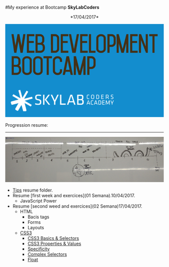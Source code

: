 



#My experience at Bootcamp **SkyLabCoders**
<center>*17/04/2017*</center>

![Bootcamp_logo.png](img/Bootcamp_logo.png)

Progression resume:

---

![timeline](img/timeline.png)

-   [Tips](Tips) resume folder.
-   Resume [first week and exercices](01 Semana).10/04/2017.
    +   JavaScript Power
-   Resume [second weed and exercices](02 Semana)17/04/2017.
    +   HTML
        *   Bacis tags
        *   Forms
        *   Layouts
    +   [CSS3](file:///C:/Users/tonim/appdata/local/temp/36.html#today-1804)
        *   [CSS3 Basics & Selectors](file:///C:/Users/tonim/appdata/local/temp/36.html#css3-basics-selectors)
        *   [CSS3 Properties & Values](file:///C:/Users/tonim/appdata/local/temp/36.html#css3-properties-values)
        *   [Specificity](file:///C:/Users/tonim/appdata/local/temp/36.html#specificity-preferences-into-css3)
        *   [Complex Selectors](file:///C:/Users/tonim/appdata/local/temp/36.html#complex-selectors)
        *   [Float](file:///C:/Users/tonim/appdata/local/temp/16.html#float)
